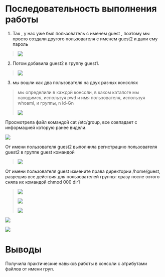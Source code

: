 # Последовательность выполнения работы 

1.  Так , у нас уже был пользователь с именем guest , поэтому мы просто
    создали другого пользователя с именем guest2 и дали ему пароль

> ![](media/image1.png)

2.  Потом добавила guest2 в группу guest1.

> ![](media/image2.png)

3.  мы вошли как два пользователя на двух разных консолях

> мы определили в каждой консоли, в каком каталоге мы находимся,
> используя pwd и имя пользователя, используя whoami, и группы,
> n id-Gn
> 
> ![](media/image3.png)

Просмотрела файл командой cat /etc/group, все совпадает с информацией
которую ранее видели.

![](media/image4.png)

От имени пользователя guest2 выполнила регистрацию пользователя guest2 в
группе guest командой

> ![](media/image5.png)

От имени пользователя guest измените права директории /home/guest,
разрешив все действия для пользователей группы: cразу после ээтого
сняла их командой chmod 000 dir1 

> ![](media/image6.png)
> 
> ![](media/image7.png)
> 
> ![](media/image8.png)

![](media/image9.png)

![](media/image10.png)

# Выводы

Получила практические навыков работы в консоли с атрибутами файлов от
имени груп.
